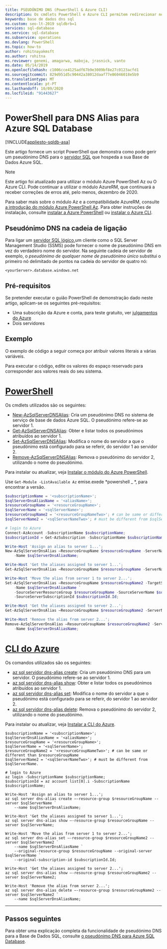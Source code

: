 ```yaml
---
title: PSEUDÓNIMO DNS (PowerShell & Azure CLI)
description: Os cmdlets PowerShell e Azure CLI permitem redirecionar novas ligações de clientes para um servidor SQL diferente em Azure, sem ter de tocar em nenhuma configuração do cliente.
keywords: base de dados dns sql
ms.custom: seo-lt-2019 sqldbrb=1
services: sql-database
ms.service: sql-database
ms.subservice: operations
ms.devlang: PowerShell
ms.topic: how-to
author: rohitnayakmsft
ms.author: rohitna
ms.reviewer: genemi, amagarwa, maboja, jrasnick, vanto
ms.date: 05/14/2019
ms.openlocfilehash: c1006cce4125adf67b9e3009bf8e27c0123acfd1
ms.sourcegitcommit: 829d951d5c90442a38012daaf77e86046018e5b9
ms.translationtype: MT
ms.contentlocale: pt-PT
ms.lasthandoff: 10/09/2020
ms.locfileid: "91443627"
---
```

# <a name="powershell-for-dns-alias-to-azure-sql-database"></a>PowerShell para DNS Alias para Azure SQL Database
[!INCLUDE[appliesto-sqldb-asa](../includes/appliesto-sqldb-asa.md)]

Este artigo fornece um script PowerShell que demonstra como pode gerir um pseudónimo DNS para o [servidor SQL](logical-servers.md) que hospeda a sua Base de Dados Azure SQL.

> [!NOTE]
> Este artigo foi atualizado para utilizar o módulo Azure PowerShell Az ou O Azure CLI. Pode continuar a utilizar o módulo AzureRM, que continuará a receber correções de erros até, pelo menos, dezembro de 2020.
>
> Para saber mais sobre o módulo Az e a compatibilidade AzureRM, consulte [a introdução do módulo Azure PowerShell Az](/powershell/azure/new-azureps-module-az). Para obter instruções de instalação, consulte [instalar a Azure PowerShell](/powershell/azure/install-az-ps) ou [instalar o Azure CLI](/cli/azure/install-azure-cli).

## <a name="dns-alias-in-connection-string"></a>Pseudónimo DNS na cadeia de ligação

Para ligar um [servidor SQL lógico,](logical-servers.md)um cliente como o SQL Server Management Studio (SSMS) pode fornecer o nome de pseudónimo DNS em vez do verdadeiro nome do servidor. Na seguinte cadeia de servidor de exemplo, o *pseudónimo de qualquer nome de pseudónimo único* substitui o primeiro nó delimitado de pontos na cadeia do servidor de quatro nó:

   `<yourServer>.database.windows.net`

## <a name="prerequisites"></a>Pré-requisitos

Se pretender executar o guião PowerShell de demonstração dado neste artigo, aplicam-se os seguintes pré-requisitos:

- Uma subscrição da Azure e conta, para teste gratuito, ver [julgamentos do Azure](https://azure.microsoft.com/free/)
- Dois servidores

## <a name="example"></a>Exemplo

O exemplo de código a seguir começa por atribuir valores literais a várias variáveis.

Para executar o código, edite os valores do espaço reservado para corresponder aos valores reais do seu sistema.

# <a name="powershell"></a>[PowerShell](#tab/azure-powershell)

Os cmdlets utilizados são os seguintes:

- [New-AzSqlServerDNSAlias](https://docs.microsoft.com/powershell/module/az.Sql/New-azSqlServerDnsAlias): Cria um pseudónimo DNS no sistema de serviço de base de dados Azure SQL. O pseudónimo refere-se ao servidor 1.
- [Get-AzSqlServerDNSAlias](https://docs.microsoft.com/powershell/module/az.Sql/Get-azSqlServerDnsAlias): Obter e listar todos os pseudónimos atribuídos ao servidor 1.
- [Set-AzSqlServerDNSAlias](https://docs.microsoft.com/powershell/module/az.Sql/Set-azSqlServerDnsAlias): Modifica o nome do servidor a que o pseudónimo está configurado para se referir, do servidor 1 ao servidor 2.
- [Remove-AzSqlServerDNSAlias](https://docs.microsoft.com/powershell/module/az.Sql/Remove-azSqlServerDnsAlias): Remova o pseudónimo do servidor 2, utilizando o nome do pseudónimo.

Para instalar ou atualizar, veja [Instalar o módulo do Azure PowerShell](/powershell/azure/install-az-ps).

Use `Get-Module -ListAvailable Az` emise.exede *powershell \_ *, para encontrar a versão.

```powershell
$subscriptionName = '<subscriptionName>';
$sqlServerDnsAliasName = '<aliasName>';
$resourceGroupName = '<resourceGroupName>';  
$sqlServerName = '<sqlServerName>';
$resourceGroupName2 = '<resourceGroupNameTwo>'; # can be same or different than $resourceGroupName
$sqlServerName2 = '<sqlServerNameTwo>'; # must be different from $sqlServerName.

# login to Azure
Connect-AzAccount -SubscriptionName $subscriptionName;
$subscriptionId = Get-AzSubscription -SubscriptionName $subscriptionName;

Write-Host 'Assign an alias to server 1...';
New-AzSqlServerDnsAlias –ResourceGroupName $resourceGroupName -ServerName $sqlServerName `
    -Name $sqlServerDnsAliasName;

Write-Host 'Get the aliases assigned to server 1...';
Get-AzSqlServerDnsAlias –ResourceGroupName $resourceGroupName -ServerName $sqlServerName;

Write-Host 'Move the alias from server 1 to server 2...';
Set-AzSqlServerDnsAlias –ResourceGroupName $resourceGroupName2 -TargetServerName $sqlServerName2 `
    -Name $sqlServerDnsAliasName `
    -SourceServerResourceGroup $resourceGroupName -SourceServerName $sqlServerName `
    -SourceServerSubscriptionId $subscriptionId.Id;

Write-Host 'Get the aliases assigned to server 2...';
Get-AzSqlServerDnsAlias –ResourceGroupName $resourceGroupName2 -ServerName $sqlServerName2;

Write-Host 'Remove the alias from server 2...';
Remove-AzSqlServerDnsAlias –ResourceGroupName $resourceGroupName2 -ServerName $sqlServerName2 `
    -Name $sqlServerDnsAliasName;
```

# <a name="azure-cli"></a>[CLI do Azure](#tab/azure-cli)

Os comandos utilizados são os seguintes:

- [az sql servidor dns-alias create](https://docs.microsoft.com/powershell/module/az.Sql/New-azSqlServerDnsAlias): Cria um pseudónimo DNS para um servidor. O pseudónimo refere-se ao servidor 1.
- [az sql servidor dns-alias show](https://docs.microsoft.com/powershell/module/az.Sql/Get-azSqlServerDnsAlias): Obter e listar todos os pseudónimos atribuídos ao servidor 1.
- [az sql servidor dns-alias set](https://docs.microsoft.com/powershell/module/az.Sql/Set-azSqlServerDnsAlias): Modifica o nome do servidor a que o pseudónimo está configurado para se referir, do servidor 1 ao servidor 2.
- [az sql servidor dns-alias delete](https://docs.microsoft.com/powershell/module/az.Sql/Remove-azSqlServerDnsAlias): Remova o pseudónimo do servidor 2, utilizando o nome do pseudónimo.

Para instalar ou atualizar, veja [Instalar a CLI do Azure](/cli/azure/install-azure-cli).

```azurecli-interactive
$subscriptionName = '<subscriptionName>';
$sqlServerDnsAliasName = '<aliasName>';
$resourceGroupName = '<resourceGroupName>';  
$sqlServerName = '<sqlServerName>';
$resourceGroupName2 = '<resourceGroupNameTwo>'; # can be same or different than $resourceGroupName
$sqlServerName2 = '<sqlServerNameTwo>'; # must be different from $sqlServerName.

# login to Azure
az login -SubscriptionName $subscriptionName;
$subscriptionId = az account list[0].i -SubscriptionName $subscriptionName;

Write-Host 'Assign an alias to server 1...';
az sql server dns-alias create –-resource-group $resourceGroupName --server $sqlServerName `
    --name $sqlServerDnsAliasName;

Write-Host 'Get the aliases assigned to server 1...';
az sql server dns-alias show –-resource-group $resourceGroupName --server $sqlServerName;

Write-Host 'Move the alias from server 1 to server 2...';
az sql server dns-alias set –-resource-group $resourceGroupName2 --server $sqlServerName2 `
    --name $sqlServerDnsAliasName `
    --original-resource-group $resourceGroupName --original-server $sqlServerName `
    --original-subscription-id $subscriptionId.Id;

Write-Host 'Get the aliases assigned to server 2...';
az sql server dns-alias show –-resource-group $resourceGroupName2 --server $sqlServerName2;

Write-Host 'Remove the alias from server 2...';
az sql server dns-alias delete –-resource-group $resourceGroupName2 --server $sqlServerName2 `
    --name $sqlServerDnsAliasName;
```

* * *

## <a name="next-steps"></a>Passos seguintes

Para obter uma explicação completa da funcionalidade de pseudónimo DNS para a Base de Dados SQL, consulte [o pseudónimo DNS para Azure SQL Database](../../sql-database/dns-alias-overview.md).
